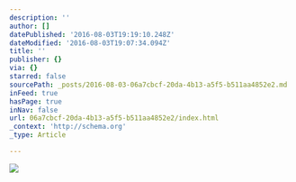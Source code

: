 ```yaml
---
description: ''
author: []
datePublished: '2016-08-03T19:19:10.248Z'
dateModified: '2016-08-03T19:07:34.094Z'
title: ''
publisher: {}
via: {}
starred: false
sourcePath: _posts/2016-08-03-06a7cbcf-20da-4b13-a5f5-b511aa4852e2.md
inFeed: true
hasPage: true
inNav: false
url: 06a7cbcf-20da-4b13-a5f5-b511aa4852e2/index.html
_context: 'http://schema.org'
_type: Article

---
```

![](https://the-grid-user-content.s3-us-west-2.amazonaws.com/2000ff38-ddc8-4804-9f5f-c1cce2e3903c.png)